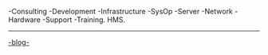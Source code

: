-Consulting -Development -Infrastructure -SysOp -Server -Network -Hardware -Support -Training.
HMS.

---------------------------------------------------------------------------------------------------------
<a href="http://hectormiguel.github.io/blog.html/">-blog-</a>

